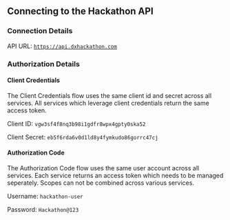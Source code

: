 ## Connecting to the Hackathon API

### Connection Details

API URL: [`https://api.dxhackathon.com`](https://api.dxhackathon.com)

### Authorization Details

#### Client Credentials

The Client Credentials flow uses the same client id and secret across all services. All services which leverage client credentials return the same access token.

Client ID: `vgw3sf4f8nq3b98i1gdfr8wpx4gpty0ska52`

Client Secret: `eb5f6rda6v0d1ld8y4fymkudo86gorrc47cj`

#### Authorization Code

The Authorization Code flow uses the same user account across all services. Each service returns an access token which needs to be managed seperately. Scopes can not be combined across various services.

Username: `hackathon-user`

Password: `Hackathon@123`
